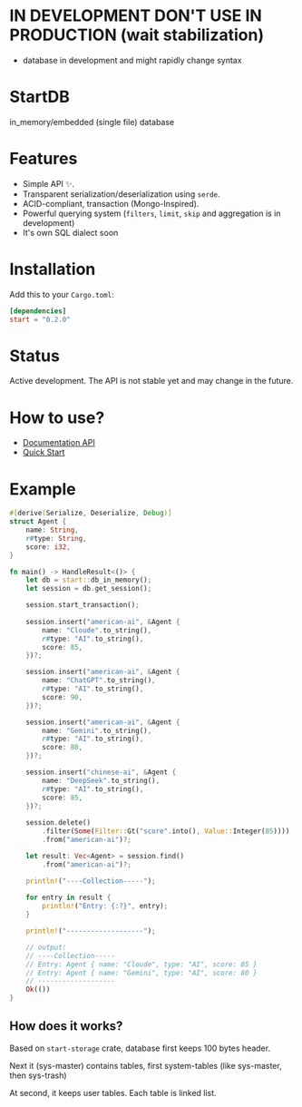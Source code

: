 # IN DEVELOPMENT DON'T USE IN PRODUCTION (wait stabilization)

* database in development and might rapidly change syntax

# StartDB

in_memory/embedded (single file) database

# Features

- Simple API ✨.
- Transparent serialization/deserialization using `serde`.
- ACID-compliant, transaction (Mongo-Inspired).
- Powerful querying system (`filters`, `limit`, `skip` and aggregation is in development)
- It's own SQL dialect soon

# Installation

Add this to your `Cargo.toml`:
```toml
[dependencies]
start = "0.2.0"
```

# Status

Active development. The API is not stable yet and may change in the future.

# How to use?

- [Documentation API](doc)
- [Quick Start](quick-start)

# Example
```rust
#[derive(Serialize, Deserialize, Debug)]
struct Agent {
    name: String,
    r#type: String,
    score: i32,
}

fn main() -> HandleResult<()> {
    let db = start::db_in_memory();
    let session = db.get_session();

    session.start_transaction();
    
    session.insert("american-ai", &Agent {
        name: "Cloude".to_string(),
        r#type: "AI".to_string(),
        score: 85,
    })?;

    session.insert("american-ai", &Agent {
        name: "ChatGPT".to_string(),
        r#type: "AI".to_string(),
        score: 90,
    })?;

    session.insert("american-ai", &Agent {
        name: "Gemini".to_string(),
        r#type: "AI".to_string(),
        score: 80,
    })?;

    session.insert("chinese-ai", &Agent {
        name: "DeepSeek".to_string(),
        r#type: "AI".to_string(),
        score: 85,
    })?;
    
    session.delete()
        .filter(Some(Filter::Gt("score".into(), Value::Integer(85))))
        .from("american-ai")?;

    let result: Vec<Agent> = session.find()
        .from("american-ai")?;

    println!("----Collection-----");
    
    for entry in result {
        println!("Entry: {:?}", entry);
    }

    println!("-------------------");

    // output:
    // ----Collection-----
    // Entry: Agent { name: "Cloude", type: "AI", score: 85 }
    // Entry: Agent { name: "Gemini", type: "AI", score: 80 }
    // -------------------
    Ok(())
}
```

## How does it works?

Based on `start-storage` crate, database first keeps 100 bytes header.

Next it (sys-master) contains tables, first system-tables (like sys-master, then sys-trash)

At second, it keeps user tables. Each table is linked list.